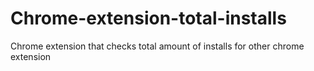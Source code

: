 # Chrome-extension-total-installs
Chrome extension that checks total amount of installs for other chrome extension
